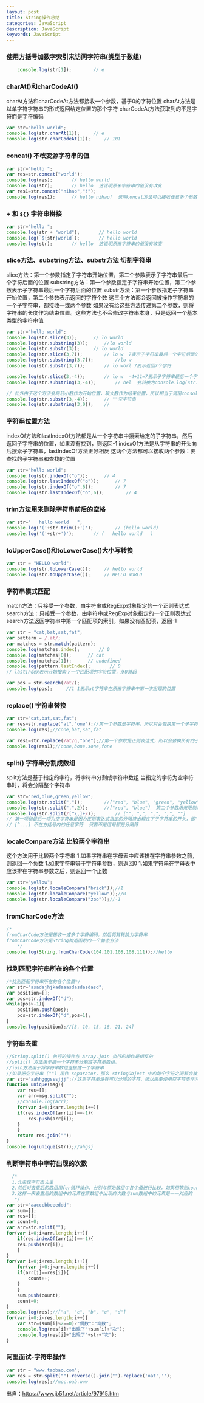 ```yaml
---
layout: post
title: String操作总结
categories: JavaScript
description: JavaScript
keywords: JavaScript
---
```


### 使用方括号加数字索引来访问字符串(类型于数组)
    
```javascript
    console.log(str[1]);        // e 
```

### charAt()和charCodeAt()

charAt方法和charCodeAt方法都接收一个参数，基于0的字符位置 
charAt方法是以单字符字符串的形式返回给定位置的那个字符 
charCodeAt方法获取到的不是字符而是字符编码 

```javascript
var str="hello world"; 
console.log(str.charAt(1));     // e 
console.log(str.charCodeAt(1));     // 101 
```

### concat() 不改变源字符串的值



```javascript
var str="hello "; 
var res=str.concat("world"); 
console.log(res);       // hello world 
console.log(str);       // hello  这说明原来字符串的值没有改变 
var res1=str.concat("nihao","!"); 
console.log(res1);      // hello nihao!  说明concat方法可以接收任意多个参数 
``` 

### + 和 `${}` 字符串拼接

```javascript
var str="hello "; 
console.log(str + "world");       // hello world 
console.log(`${str}world`);       // hello world 
console.log(str);       // hello  这说明原来字符串的值没有改变 
```

### slice方法、substring方法、substr方法 切割字符串

slice方法：第一个参数指定子字符串开始位置，第二个参数表示子字符串最后一个字符后面的位置 
substring方法：第一个参数指定子字符串开始位置，第二个参数表示子字符串最后一个字符后面的位置 
substr方法：第一个参数指定子字符串开始位置，第二个参数表示返回的字符个数 
这三个方法都会返回被操作字符串的一个子字符串，都接收一或两个参数 
如果没有给这些方法传递第二个参数，则将字符串的长度作为结束位置。这些方法也不会修改字符串本身，只是返回一个基本类型的字符串值 

```javascript
var str="hello world"; 
console.log(str.slice(3));      // lo world 
console.log(str.substring(3));      //lo world 
console.log(str.substr(3));     // lo world 
console.log(str.slice(3,7));        // lo w  7表示子字符串最后一个字符后面的位置  简单理解就是包含头不包含尾 
console.log(str.substring(3,7));        //lo w 
console.log(str.substr(3,7));       // lo worl 7表示返回7个字符 

console.log(str.slice(3,-4));       // lo w  -4+11=7表示子字符串最后一个字符后面的位置  简单理解就是包含头不包含尾 
console.log(str.substring(3,-4));       // hel  会转换为console.log(str.substring(3,0)); 

// 此外由于这个方法会将较小数作为开始位置，较大数作为结束位置，所以相当于调用console.log(str.substring(0,3)); 
console.log(str.substr(3,-4));      // ""空字符串 
console.log(str.substring(3,0));    // 
```

### 字符串位置方法
indexOf方法和lastIndexOf方法都是从一个字符串中搜索给定的子字符串，然后返回子字符串的位置，如果没有找到，则返回-1 
indexOf方法是从字符串的开头向后搜索子字符串，lastIndexOf方法正好相反 
这两个方法都可以接收两个参数：要查找的子字符串和查找的位置 

```javascript
var str="hello world"; 
console.log(str.indexOf("o"));      // 4 
console.log(str.lastIndexOf("o"));      // 7 
console.log(str.indexOf("o",6));        // 7 
console.log(str.lastIndexOf("o",6));        // 4 
```

### trim方法用来删除字符串前后的空格

```javascript
var str="   hello world   "; 
console.log('('+str.trim()+')');        // (hello world) 
console.log('('+str+')');       // (   hello world   ) 
```

### toUpperCase()和toLowerCase()大小写转换

```javascript
var str = "HELLO world"; 
console.log(str.toLowerCase());     // hello world 
console.log(str.toUpperCase());     // HELLO WORLD 
```
### 字符串模式匹配

match方法：只接受一个参数，由字符串或RegExp对象指定的一个正则表达式 
search方法：只接受一个参数，由字符串或RegExp对象指定的一个正则表达式 
search方法返回字符串中第一个匹配项的索引，如果没有匹配项，返回-1 

```javascript
var str = "cat,bat,sat,fat"; 
var pattern = /.at/; 
var matches = str.match(pattern); 
console.log(matches.index);       // 0 
console.log(matches[0]);      // cat 
console.log(matches[1]);      // undefined
console.log(pattern.lastIndex);       // 0 
// lastIndex表示开始搜索下一个匹配项的字符位置，从0算起 

var pos = str.search(/at/); 
console.log(pos);     //1 1表示at字符串在原来字符串中第一次出现的位置 
```

### replace() 字符串替换

```javascript
var str="cat,bat,sat,fat"; 
var res=str.replace("at","one");//第一个参数是字符串，所以只会替换第一个子字符串 
console.log(res);//cone,bat,sat,fat 

var res1=str.replace(/at/g,"one");//第一个参数是正则表达式，所以会替换所有的子字符串 
console.log(res1);//cone,bone,sone,fone 
```

### split() 字符串分割成数组

split方法是基于指定的字符，将字符串分割成字符串数组 
当指定的字符为空字符串时，将会分隔整个字符串 

```javascript
var str="red,blue,green,yellow"; 
console.log(str.split(","));        //["red", "blue", "green", "yellow"] 
console.log(str.split(",",2));      //["red", "blue"]  第二个参数用来限制数组大小 
console.log(str.split(/[^\,]+/));       // ["", ",", ",", ",", ""] 
// 第一项和最后一项为空字符串是因为正则表达式指定的分隔符出现在了子字符串的开头，即"red"和"yellow" 
// [^...] 不在方括号内的任意字符  只要不是逗号都是分隔符 
```

### localeCompare方法 比较两个字符串
这个方法用于比较两个字符串 
1.如果字符串在字母表中应该排在字符串参数之前，则返回一个负数 
1.如果字符串等于字符串参数，则返回0 
1.如果字符串在字母表中应该排在字符串参数之后，则返回一个正数 

```javascript
var str="yellow"; 
console.log(str.localeCompare("brick"));//1 
console.log(str.localeCompare("yellow"));//0 
console.log(str.localeCompare("zoo"));//-1 
```



### fromCharCode方法

```javascript
/* 
fromCharCode方法是接收一或多个字符编码，然后将其转换为字符串 
fromCharCode方法是String构造函数的一个静态方法 
    */ 
console.log(String.fromCharCode(104,101,108,108,111));//hello 
```


### 找到匹配字符串所在的各个位置

```javascript
/*找到匹配字符串所在的各个位置*/ 
var str="asadajhjkadaaasdasdasdasd"; 
var position=[]; 
var pos=str.indexOf("d"); 
while(pos>-1){ 
    position.push(pos); 
    pos=str.indexOf("d",pos+1); 
} 
console.log(position);//[3, 10, 15, 18, 21, 24]
```


### 字符串去重

```javascript
//String.split() 执行的操作与 Array.join 执行的操作是相反的 
//split() 方法用于把一个字符串分割成字符串数组。 
//join方法用于将字符串数组连接成一个字符串 
//如果把空字符串 ("") 用作 separator，那么 stringObject 中的每个字符之间都会被分割。 
var str="aahhgggsssjjj";//这里字符串没有可以分隔的字符，所以需要使用空字符串作为分隔符 
function unique(msg){ 
    var res=[]; 
    var arr=msg.split(""); 
    //console.log(arr); 
    for(var i=0;i<arr.length;i++){ 
    if(res.indexOf(arr[i])==-1){ 
        res.push(arr[i]); 
    } 
    } 
    return res.join(""); 
} 
console.log(unique(str));//ahgsj
```

### 判断字符串中字符出现的次数

```javascript
  /* 
  1.先实现字符串去重 
  2.然后对去重后的数组用for循环操作，分别与原始数组中各个值进行比较，如果相等则count++,循环结束将count保存在sum数组中，然后将count重置为0 
  3.这样一来去重后的数组中的元素在原数组中出现的次数与sum数组中的元素是一一对应的 
   */ 
var str="aacccbbeeeddd"; 
var sum=[]; 
var res=[]; 
var count=0; 
var arr=str.split(""); 
for(var i=0;i<arr.length;i++){ 
    if(res.indexOf(arr[i])==-1){ 
    res.push(arr[i]); 
    } 
} 
for(var i=0;i<res.length;i++){ 
    for(var j=0;j<arr.length;j++){ 
    if(arr[j]==res[i]){ 
        count++; 
    } 
    } 
    sum.push(count); 
    count=0; 
} 
console.log(res);//["a", "c", "b", "e", "d"] 
for(var i=0;i<res.length;i++){ 
    var str=(sum[i]%2==0)?"偶数":"奇数"; 
    console.log(res[i]+"出现了"+sum[i]+"次"); 
    console.log(res[i]+"出现了"+str+"次"); 
} 
```

### 阿里面试-字符串操作

```javascript
var str = "www.taobao.com"; 
var res = str.split("").reverse().join("").replace('oat',''); 
console.log(res);//moc.oab.www 
```

出自：https://www.jb51.net/article/97915.htm